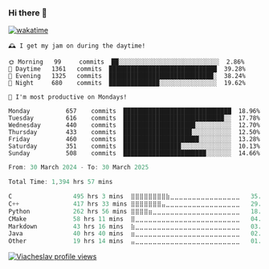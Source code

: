 ### Hi there 👋

[![wakatime](https://wakatime.com/badge/user/018c696b-0bdf-43bb-ab77-72c32d0bf4fe.svg)](https://wakatime.com/@018c696b-0bdf-43bb-ab77-72c32d0bf4fe)

<!-- README-STATS:START -->

```
🕰️ I get my jam on during the daytime!

🌞 Morning  	99     commits	██░░░░░░░░░░░░░░░░░░░░░░░░░░░░	2.86%
🌆 Daytime  	1361   commits	██████████████████████████████	39.28%
🌃 Evening  	1325   commits	█████████████████████████████░	38.24%
🌙 Night    	680    commits	██████████████░░░░░░░░░░░░░░░░	19.62%
```

```
📅 I'm most productive on Mondays!

Monday      	657    commits	██████████████████████████████	18.96%
Tuesday     	616    commits	████████████████████████████░░	17.78%
Wednesday   	440    commits	████████████████████░░░░░░░░░░	12.70%
Thursday    	433    commits	███████████████████░░░░░░░░░░░	12.50%
Friday      	460    commits	█████████████████████░░░░░░░░░	13.28%
Saturday    	351    commits	████████████████░░░░░░░░░░░░░░	10.13%
Sunday      	508    commits	███████████████████████░░░░░░░	14.66%
```

<!-- README-STATS:END -->

<!--START_SECTION:waka-->

```C
From: 30 March 2024 - To: 30 March 2025

Total Time: 1,394 hrs 57 mins

C                 495 hrs 3 mins  ⣿⣿⣿⣿⣿⣿⣿⣿⣷⣀⣀⣀⣀⣀⣀⣀⣀⣀⣀⣀⣀⣀⣀⣀⣀   35.01 %
C++               417 hrs 33 mins ⣿⣿⣿⣿⣿⣿⣿⣤⣀⣀⣀⣀⣀⣀⣀⣀⣀⣀⣀⣀⣀⣀⣀⣀⣀   29.53 %
Python            262 hrs 56 mins ⣿⣿⣿⣿⣶⣀⣀⣀⣀⣀⣀⣀⣀⣀⣀⣀⣀⣀⣀⣀⣀⣀⣀⣀⣀   18.59 %
CMake             58 hrs 11 mins  ⣿⣀⣀⣀⣀⣀⣀⣀⣀⣀⣀⣀⣀⣀⣀⣀⣀⣀⣀⣀⣀⣀⣀⣀⣀   04.11 %
Markdown          43 hrs 16 mins  ⣷⣀⣀⣀⣀⣀⣀⣀⣀⣀⣀⣀⣀⣀⣀⣀⣀⣀⣀⣀⣀⣀⣀⣀⣀   03.06 %
Java              40 hrs 40 mins  ⣶⣀⣀⣀⣀⣀⣀⣀⣀⣀⣀⣀⣀⣀⣀⣀⣀⣀⣀⣀⣀⣀⣀⣀⣀   02.88 %
Other             19 hrs 14 mins  ⣤⣀⣀⣀⣀⣀⣀⣀⣀⣀⣀⣀⣀⣀⣀⣀⣀⣀⣀⣀⣀⣀⣀⣀⣀   01.36 %
```

<!--END_SECTION:waka-->

[![Viacheslav profile views](https://u8views.com/api/v1/github/profiles/25109435/views/day-week-month-total-count.svg)](https://u8views.com/github/Mcublog)
